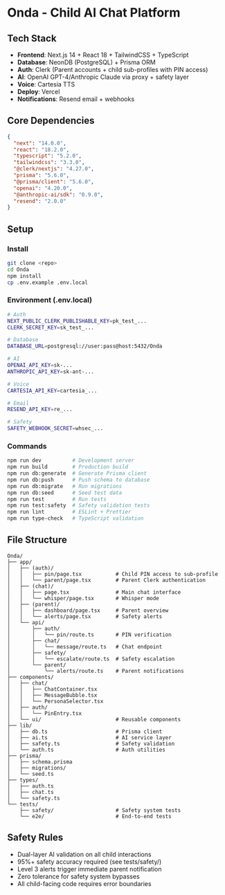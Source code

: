 # Onda - Child AI Chat Platform

## Tech Stack

- **Frontend**: Next.js 14 + React 18 + TailwindCSS + TypeScript
- **Database**: NeonDB (PostgreSQL) + Prisma ORM
- **Auth**: Clerk (Parent accounts + child sub-profiles with PIN access)
- **AI**: OpenAI GPT-4/Anthropic Claude via proxy + safety layer
- **Voice**: Cartesia TTS
- **Deploy**: Vercel
- **Notifications**: Resend email + webhooks

## Core Dependencies

```json
{
  "next": "14.0.0",
  "react": "18.2.0",
  "typescript": "5.2.0",
  "tailwindcss": "3.3.0",
  "@clerk/nextjs": "4.27.0",
  "prisma": "5.6.0",
  "@prisma/client": "5.6.0",
  "openai": "4.20.0",
  "@anthropic-ai/sdk": "0.9.0",
  "resend": "2.0.0"
}
```

## Setup

### Install

```bash
git clone <repo>
cd Onda
npm install
cp .env.example .env.local
```

### Environment (.env.local)

```bash
# Auth
NEXT_PUBLIC_CLERK_PUBLISHABLE_KEY=pk_test_...
CLERK_SECRET_KEY=sk_test_...

# Database
DATABASE_URL=postgresql://user:pass@host:5432/Onda

# AI
OPENAI_API_KEY=sk-...
ANTHROPIC_API_KEY=sk-ant-...

# Voice
CARTESIA_API_KEY=cartesia_...

# Email
RESEND_API_KEY=re_...

# Safety
SAFETY_WEBHOOK_SECRET=whsec_...
```

### Commands

```bash
npm run dev          # Development server
npm run build        # Production build
npm run db:generate  # Generate Prisma client
npm run db:push      # Push schema to database
npm run db:migrate   # Run migrations
npm run db:seed      # Seed test data
npm run test         # Run tests
npm run test:safety  # Safety validation tests
npm run lint         # ESLint + Prettier
npm run type-check   # TypeScript validation
```

## File Structure

```
Onda/
├── app/
│   ├── (auth)/
│   │   ├── pin/page.tsx           # Child PIN access to sub-profile
│   │   └── parent/page.tsx        # Parent Clerk authentication
│   ├── (chat)/
│   │   ├── page.tsx               # Main chat interface
│   │   └── whisper/page.tsx       # Whisper mode
│   ├── (parent)/
│   │   ├── dashboard/page.tsx     # Parent overview
│   │   └── alerts/page.tsx        # Safety alerts
│   └── api/
│       ├── auth/
│       │   └── pin/route.ts       # PIN verification
│       ├── chat/
│       │   └── message/route.ts   # Chat endpoint
│       ├── safety/
│       │   └── escalate/route.ts  # Safety escalation
│       └── parent/
│           └── alerts/route.ts    # Parent notifications
├── components/
│   ├── chat/
│   │   ├── ChatContainer.tsx
│   │   ├── MessageBubble.tsx
│   │   └── PersonaSelector.tsx
│   ├── auth/
│   │   └── PinEntry.tsx
│   └── ui/                        # Reusable components
├── lib/
│   ├── db.ts                      # Prisma client
│   ├── ai.ts                      # AI service layer
│   ├── safety.ts                  # Safety validation
│   └── auth.ts                    # Auth utilities
├── prisma/
│   ├── schema.prisma
│   ├── migrations/
│   └── seed.ts
├── types/
│   ├── auth.ts
│   ├── chat.ts
│   └── safety.ts
└── tests/
    ├── safety/                    # Safety system tests
    └── e2e/                       # End-to-end tests
```

## Safety Rules

- Dual-layer AI validation on all child interactions
- 95%+ safety accuracy required (see tests/safety/)
- Level 3 alerts trigger immediate parent notification
- Zero tolerance for safety system bypasses
- All child-facing code requires error boundaries

